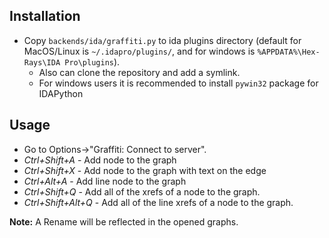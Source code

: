 ## Installation

- Copy `backends/ida/graffiti.py` to ida plugins directory (default for MacOS/Linux is `~/.idapro/plugins/`, and for windows is `%APPDATA%\Hex-Rays\IDA Pro\plugins`).
  - Also can clone the repository and add a symlink.
  - For windows users it is recommended to install `pywin32` package for IDAPython

## Usage

- Go to Options->"Graffiti: Connect to server".
- _Ctrl+Shift+A_ - Add node to the graph
- _Ctrl+Shift+X_ - Add node to the graph with text on the edge
- _Ctrl+Alt+A_ - Add line node to the graph
- _Ctrl+Shift+Q_ - Add all of the xrefs of a node to the graph.
- _Ctrl+Shift+Alt+Q_ - Add all of the line xrefs of a node to the graph.

**Note:** A Rename will be reflected in the opened graphs.
